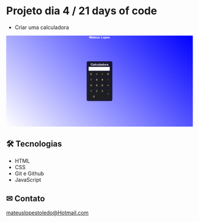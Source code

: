 # Projeto dia 4 / 21 days of code
- Criar uma calculadora 

![preview](https://github.com/kbrlps/21-Days-of-code/blob/main/dia%204/.Github/Calculadora.png?raw=true)

## 🛠 Tecnologias 

- HTML
- CSS
- Git e Github
- JavaScript

## ✉ Contato

mateuslopestoledo@Hotmail.com
